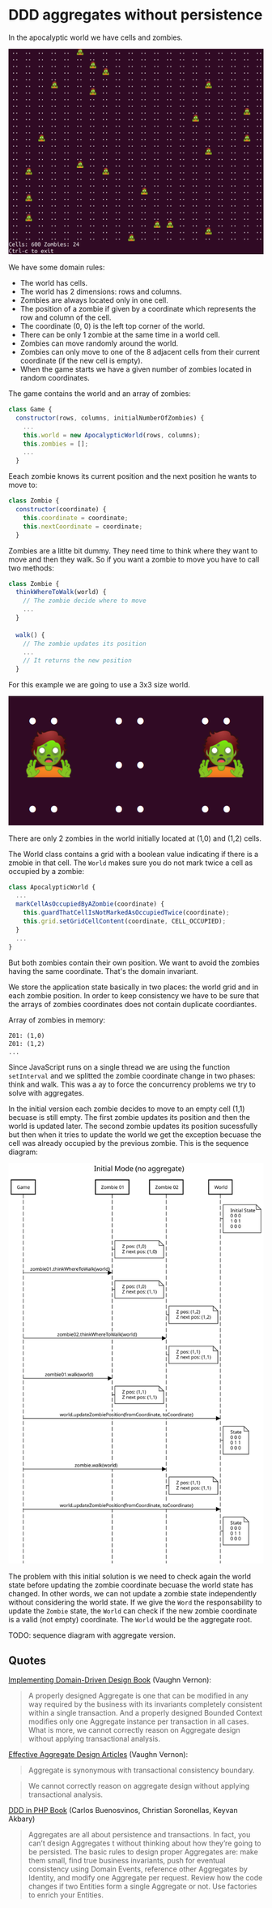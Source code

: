 # DDD aggregates without persistence

In the apocalyptic world we have cells and zombies.

![Screenshot](img/screenshot.png)

We have some domain rules:

* The world has cells.
* The world has 2 dimensions: rows and columns.
* Zombies are always located only in one cell.
* The position of a zombie if given by a coordinate which represents the row and column of the cell.
* The coordinate (0, 0) is the left top corner of the world.
* There can be only 1 zombie at the same time in a world cell.
* Zombies can move randomly around the world.
* Zombies can only move to one of the 8 adjacent cells from their current coordinate (if the new cell is empty).
* When the game starts we have a given number of zombies located in random coordinates.

The game contains the world and an array of zombies:

```javascript
class Game {
  constructor(rows, columns, initialNumberOfZombies) {
    ...
    this.world = new ApocalypticWorld(rows, columns);
    this.zombies = [];
    ...
  }
```

Eeach zombie knows its current position and the next position he wants to move to:

```javascript
class Zombie {
  constructor(coordinate) {
    this.coordinate = coordinate;
    this.nextCoordinate = coordinate;
  }
```

Zombies are a litlte bit dummy. They need time to think where they want to move and then they walk. So if you want a zombie to move you have to call two methods:

```javascript
class Zombie {
  thinkWhereToWalk(world) {
    // The zombie decide where to move
    ...
  }

  walk() {
    // The zombie updates its position
    ...
    // It returns the new position
  }
```

For this example we are going to use a 3x3 size world.

![Game initial state](img/game-state-000-101-000.png)

There are only 2 zombies in the world initially located at (1,0) and (1,2) cells.

The World class contains a grid with a boolean value indicating if there is a zmobie in that cell. The `World` makes sure you do not mark twice a cell as occupied by a zombie:

```javascript
class ApocalypticWorld {
  ...
  markCellAsOccupiedByAZombie(coordinate) {
    this.guardThatCellIsNotMarkedAsOccupiedTwice(coordinate);
    this.grid.setGridCellContent(coordinate, CELL_OCCUPIED);
  }
  ...
}
```

But both zombies contain their own position. We want to avoid the zombies having the same coordinate. That's the domain invariant.

We store the application state basically in two places: the world grid and in each zombie position. In order to keep consistency we have to be sure that the arrays of zombies coordinates does not contain duplicate coordiantes.

Array of zombies in memory:
```
Z01: (1,0)
Z01: (1,2)
...
```

Since JavaScript runs on a single thread we are using the function `setInterval` and we splitted the zombie coordinate change in two phases: think and walk. This was a ay to force the concurrency problems we try to solve with aggregates.

In the initial version each zombie decides to move to an empty cell (1,1) becuase is still empty. The first zombie updates its position and then the world is updated later. The second zombie updates its position sucessfully but then when it tries to update the world we get the exception becuase the cell was already occupied by the previous zombie. This is the sequence diagram:

![Sequence diagram without aggregate](img/sequence-diagram-without-aggregate.svg)

The problem with this initial solution is we need to check again the world state before updating the zombie coordinate becuase the world state has changed. In other words, we can not update a zombie state independently without considering the world state. If we give the `Word` the responsability to update the `Zombie` state, the `World` can check if the new zombie coordinate is a valid (not empty) coordinate. The `World` would be the aggregate root.

TODO: sequence diagram with aggregate version.

## Quotes

[Implementing Domain-Driven Design Book](https://www.amazon.com/Implementing-Domain-Driven-Design-Vaughn-Vernon/dp/0321834577) (Vaughn Vernon):

> A properly designed Aggregate is one that can be modified in any way required by the business with its invariants completely consistent within a single transaction. And a properly designed Bounded Context modifies only one Aggregate instance per transaction in all cases. What is more, we cannot correctly reason on Aggregate design without applying transactional analysis.

[Effective Aggregate Design Articles](https://www.dddcommunity.org/library/vernon_2011/) (Vaughn Vernon):

> Aggregate is synonymous with transactional consistency boundary.

>  We cannot correctly reason on aggregate design without applying transactional analysis.

[DDD in PHP Book](https://leanpub.com/ddd-in-php) (Carlos Buenosvinos, Christian Soronellas, Keyvan Akbary)

>Aggregates are all about persistence and transactions. In fact, you can’t design Aggregates t without thinking about how they’re going to be persisted. The basic rules to design proper Aggregates are: make them small, find true business invariants, push for eventual consistency using Domain Events, reference other Aggregates by Identity, and modify one Aggregate per request. Review how the code changes if two Entities form a single Aggregate or not. Use factories to enrich your Entities.